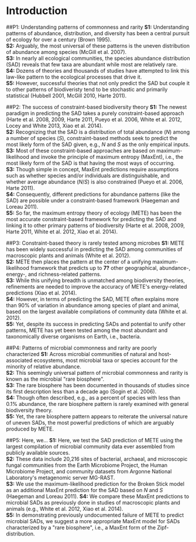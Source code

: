 # Introduction

##P1: Understanding patterns of commonness and rarity
**S1:** Understanding patterns of abundance, distribution, and diversity has been a central pursuit of ecology for over a century (Brown 1995).  
**S2:** Arguably, the most universal of these patterns is the uneven distribution of abundance among species (McGill et al. 2007).  
**S3:** In nearly all ecological communities, the species abundance distribution (SAD) reveals that few taxa are abundant while most are relatively rare.  
**S4:** Dozens of theories and thousands of studies have attempted to link this law-like pattern to the ecological processes that drive it.  
**S5:** However, successful theories that not only predict the SAD but couple it to other patterns of biodiveristy tend to be stochastic and primarily statistical (Hubbell 2001, McGill 2010, Harte 2011).

##P2: The success of constraint-based biodiversity theory
**S1:** The newest paradigm in predicting the SAD  takes a purely constraint-based approach (Harte et al. 2008, 2009, Harte 2011, Pueyo et al. 2006, White et al. 2012, Locey and White 2013, Xiao et al. 2014).  
**S2:** Recognizing that the SAD is a distribution of total abundance (*N*) among a number of species (*S*), constraint-based methods seek to predict the most likely form of the SAD given, e.g., *N* and *S* as the only empirical inputs.  
**S3:** Most of these constraint-based approaches are based on maximum-likelihood and invoke the principle of maximum entropy (MaxEnt), i.e., the most likely form of the SAD is that having the most ways of occurring.  
**S3:** Though simple in concept, MaxEnt predictions require assumptions such as whether species and/or individuals are distinguishable, and whether average abundance (*N*/*S*) is also constrained (Pueyo et al. 2006, Harte 2011).  
**S4:** Consequently, different predictions for abundance patterns (like the SAD) are possible under a constraint-based framework (Haegeman and Loreau 2011).  
**S5:** So far, the maximum entropy theory of ecology (METE) has been the most accurate constraint-based framework for predicting the SAD and linking it to other primary patterns of biodiversity (Harte et al. 2008, 2009, Harte 2011, White et al. 2012, Xiao et al. 2014).


##P3: Constraint-based theory is rarely tested among microbes
**S1:** METE has been widely successful in predicting the SAD among communities of macroscopic plants and animals (White et al. 2012).  
**S2:** METE then places the pattern at the center of a unifying maximum-likelihood framework that predicts up to **7?** other geographical, abundance-, energy-, and richness-related patterns.  
**S3:** While this unifying breadth is unmatched among biodiversity theories, refinements are needed to improve the accuracy of METE's energy-related predictions (Xiao et al. 2014).  
**S4:** However, in terms of predicting the SAD, METE often explains more than 90% of variation in abundance among species of plant and animal, based on the largest available compilations of community data (White et al. 2012).  
**S5:** Yet, despite its success in predicting SADs and potential to unify other patterns, METE has yet been tested among the most abundant and taxonomically diverse organisms on Earth, i.e., bacteria.

##P4: Patterns of microbial commonness and rarity are poorly characterized
**S1:** Across microbial communities of natural and host-associated ecosystems, most microbial taxa or species account for the minority of relative abundance.  
**S2:** This seemingly universal pattern of microbial commonness and rarity is known as the microbial "rare biosphere".  
**S3:** The rare biosphere has been documented in thousands of studies since its first description less than a decade ago (Sogin et al. 2006).  
**S4:** Though often described, e.g., as a percent of species with less than 0.1% abundance, the rare biosphere pattern is rarely examined with general biodiversity theory.  
**S5:** Yet, the rare biosphere pattern appears to reiterate the universal nature of uneven SADs, the most powerful predictions of which are arguably produced by METE.  

##P5: Here, we...
**S1:** Here, we test the SAD prediction of METE using the largest compilation of microbial community data ever assembled from publicly available sources.  
**S2:** These data include 20,216 sites of bacterial, archaeal, and microscopic fungal communities from the Earth Microbiome Project, the Human Microbiome Project, and community datasets from Argonne National Laboratory's metagenomic server MG-RAST.  
**S3:** We use the maximum-likelihood prediction for the Broken Stick model as an additional MaxEnt prediction for the SAD based on *N* and *S* (Haegeman and Loreau 2011).
**S4:** We compare these MaxEnt predictions to microbial SADs as previously done in studies of macroscopic plants and animals (e.g., White et al. 2012, Xiao et al. 2014).  
**S5:** In demonstrating previously undocumented failure of METE to predict microbial SADs, we suggest a more appropriate MaxEnt model for SADs characterized by a "rare biosphere", i.e., a MaxEnt form of the Zipf-distribution.
